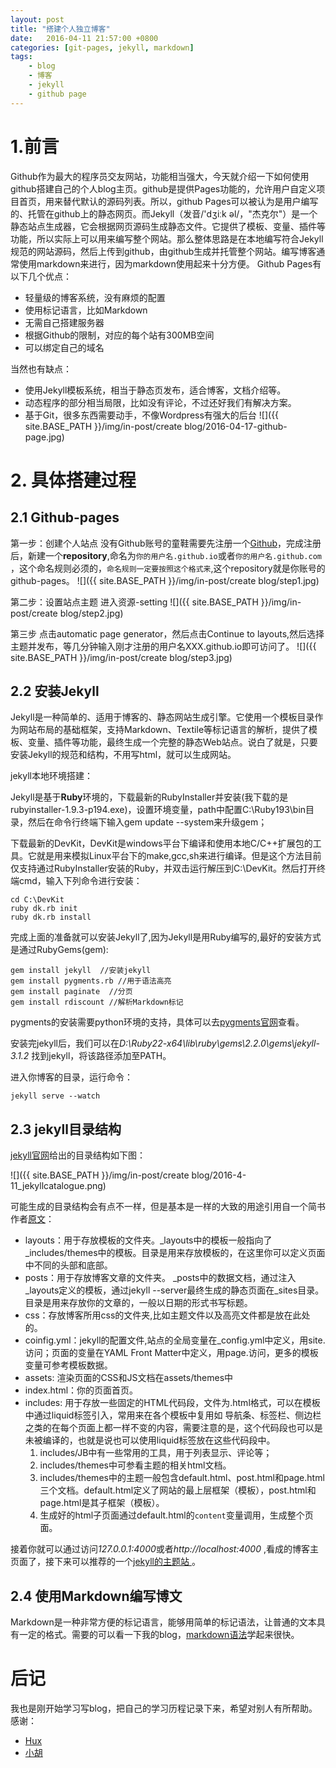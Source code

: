 ```yaml
---
layout: post
title: "搭建个人独立博客"
date:   2016-04-11 21:57:00 +0800
categories: [git-pages, jekyll, markdown]
tags:
    - blog
    - 博客
    - jekyll
    - github page
---
```


# 1.前言

Github作为最大的程序员交友网站，功能相当强大，今天就介绍一下如何使用github搭建自己的个人blog主页。github是提供Pages功能的，允许用户自定义项目首页，用来替代默认的源码列表。所以，github Pages可以被认为是用户编写的、托管在github上的静态网页。而Jekyll（发音/'dʒiːk əl/，"杰克尔"）是一个静态站点生成器，它会根据网页源码生成静态文件。它提供了模板、变量、插件等功能，所以实际上可以用来编写整个网站。那么整体思路是在本地编写符合Jekyll规范的网站源码，然后上传到github，由github生成并托管整个网站。编写博客通常使用markdown来进行，因为markdown使用起来十分方便。 
Github Pages有以下几个优点：

- 轻量级的博客系统，没有麻烦的配置
- 使用标记语言，比如Markdown
- 无需自己搭建服务器
- 根据Github的限制，对应的每个站有300MB空间
- 可以绑定自己的域名

当然也有缺点：

- 使用Jekyll模板系统，相当于静态页发布，适合博客，文档介绍等。
- 动态程序的部分相当局限，比如没有评论，不过还好我们有解决方案。
- 基于Git，很多东西需要动手，不像Wordpress有强大的后台
![]({{ site.BASE_PATH }}/img/in-post/create blog/2016-04-17-github-page.jpg)

# 2. 具体搭建过程

## 2.1 Github-pages
第一步：创建个人站点
    没有Github账号的童鞋需要先注册一个[Github](https://github.com/)，完成注册后，新建一个**repository**,命名为`你的用户名.github.io`或者`你的用户名.github.com` ，这个命名规则必须的，`命名规则一定要按照这个格式来`,这个repository就是你账号的github-pages。
    ![]({{ site.BASE_PATH }}/img/in-post/create blog/step1.jpg)

第二步：设置站点主题
进入资源-setting
    ![]({{ site.BASE_PATH }}/img/in-post/create blog/step2.jpg)

第三步
点击automatic page generator，然后点击Continue to layouts,然后选择主题并发布，等几分钟输入刚才注册的用户名XXX.github.io即可访问了。
![]({{ site.BASE_PATH }}/img/in-post/create blog/step3.jpg)

## 2.2 安装Jekyll
Jekyll是一种简单的、适用于博客的、静态网站生成引擎。它使用一个模板目录作为网站布局的基础框架，支持Markdown、Textile等标记语言的解析，提供了模板、变量、插件等功能，最终生成一个完整的静态Web站点。说白了就是，只要安装Jekyll的规范和结构，不用写html，就可以生成网站。

jekyll本地环境搭建：

Jekyll是基于**Ruby**环境的，下载最新的RubyInstaller并安装(我下载的是rubyinstaller-1.9.3-p194.exe)，设置环境变量，path中配置C:\Ruby193\bin目录，然后在命令行终端下输入gem update --system来升级gem；

下载最新的DevKit，DevKit是windows平台下编译和使用本地C/C++扩展包的工具。它就是用来模拟Linux平台下的make,gcc,sh来进行编译。但是这个方法目前仅支持通过RubyInstaller安装的Ruby，并双击运行解压到C:\DevKit。然后打开终端cmd，输入下列命令进行安装：

    cd C:\DevKit
    ruby dk.rb init 
    ruby dk.rb install 
 
完成上面的准备就可以安装Jekyll了,因为Jekyll是用Ruby编写的,最好的安装方式是通过RubyGems(gem):

 
    gem install jekyll  //安装jekyll
    gem install pygments.rb //用于语法高亮
    gem install paginate  //分页
    gem install rdiscount //解析Markdown标记

pygments的安装需要python环境的支持，具体可以去[pygments官网](http://pygments.org/)查看。

安装完jekyll后，我们可以在*D:\Ruby22-x64\lib\ruby\gems\2.2.0\gems\jekyll-3.1.2*
找到jekyll，将该路径添加至PATH。

进入你博客的目录，运行命令：

    jekyll serve --watch

## 2.3 jekyll目录结构

[jekyll官网](http://jekyllrb.com/docs/home/)给出的目录结构如下图：

![]({{ site.BASE_PATH }}/img/in-post/create blog/2016-4-11_jekyllcatalogue.png)

可能生成的目录结构会有点不一样，但是基本是一样的大致的用途引用自一个简书作者[原文](http://www.jianshu.com/p/609e1197754c)：

- layouts：用于存放模板的文件夹。_layouts中的模板一般指向了_includes/themes中的模板。目录是用来存放模板的，在这里你可以定义页面中不同的头部和底部。
- posts：用于存放博客文章的文件夹。 _posts中的数据文档，通过注入_layouts定义的模板，通过jekyll --server最终生成的静态页面在_sites目录。目录是用来存放你的文章的，一般以日期的形式书写标题。
- css：存放博客所用css的文件夹,比如主题文件以及高亮文件都是放在此处的。
- coinfig.yml：jekyll的配置文件,站点的全局变量在_config.yml中定义，用site.访问；页面的变量在YAML Front Matter中定义，用page.访问，更多的模板变量可参考模板数据。
- assets: 渲染页面的CSS和JS文档在assets/themes中
- index.html：你的页面首页。
- includes: 用于存放一些固定的HTML代码段，文件为.html格式，可以在模板中通过liquid标签引入，常用来在各个模板中复用如 导航条、标签栏、侧边栏之类的在每个页面上都一样不变的内容，需要注意的是，这个代码段也可以是未被编译的，也就是说也可以使用liquid标签放在这些代码段中。
    1) includes/JB中有一些常用的工具，用于列表显示、评论等；
    2) includes/themes中可参看主题的相关html文档。
    3) includes/themes中的主题一般包含default.html、post.html和page.html三个文档。default.html定义了网站的最上层框架（模板），post.html和page.html是其子框架（模板）。
    4) 生成好的html子页面通过default.html的`content`变量调用，生成整个页面。
<!--  -->
<!--  -->


接着你就可以通过访问*127.0.0.1:4000*或者*http://localhost:4000* ,看成的博客主页面了，接下来可以推荐的一个[jekyll的主题站
](http://jekyllthemes.org/)。


## 2.4 使用Markdown编写博文

Markdown是一种非常方便的标记语言，能够用简单的标记语法，让普通的文本具有一定的格式。需要的可以看一下我的blog，[markdown语法](http://yangshuailing.github.io/2016/04/17/markdown-notes/)学起来很快。

# 后记

我也是刚开始学习写blog，把自己的学习历程记录下来，希望对别人有所帮助。
感谢：
- [Hux](http://huangxuan.me/)
- [小胡](http://hujunyu1222.github.io/)













